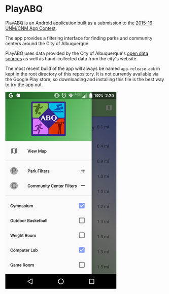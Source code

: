 # PlayABQ

PlayABQ is an Android application built as a submission to the [2015-16 UNM/CNM App Contest][App Contest].

The app provides a filtering interface for finding parks and community centers around the City of Albuquerque.

PlayABQ uses data provided by the City of Albuquerque's [open data sources][CABQ opendata] as well as hand-collected data from the city's website.

The most recent build of the app will always be named `app-release.apk` in kept in the root directory of this repository.  It is not currently available via the Google Play store, so downloading and installing this file is the best way to try the app out.

![alt text](screenshots/filter-v23.png "Description goes here")

[App Contest]: http://appcontest.unm.edu/
[CABQ opendata]: https://www.cabq.gov/abq-data/
